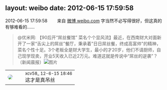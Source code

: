 layout: weibo
date: 2012-06-15 17:59:58
---
<meta name="referrer" content="no-referrer" />

2012-06-15 17:59:58  &nbsp;&nbsp;&nbsp;&nbsp;&nbsp;&nbsp; 来自 <a href="http://weibo.com/" rel="nofollow">微博 weibo.com</a>
字当然不必写得很好，但这真的有够难看的……
>  @优米网: 【90后开“屌丝餐馆” 菜名个个显风流】最近，在西南财大对面新开了一家“舌尖上的屌丝”餐厅，秉承着"日日屌丝餐，终成高富帅"的精神，菜名个性十足。3个老板全是财大学生，最小的才20岁，他们不请厨师，自己现学现卖，开业5天收入已近2万元。难道这就是传说中“屌丝的逆袭”？（新闻晨报） ​​​
>  ![图片](https://ww2.sinaimg.cn/large/6601ce85jw1dtyz4z7xxfj.jpg)

<table style="width: 100%;">
  <tr>
    <td style="width: 40px;"><img style="border-radius:50%" src="https://tva3.sinaimg.cn/crop.0.0.1242.1242.50/801f7e9ajw8f3peekcgoqj20yi0yidg9.jpg?KID=imgbed,tva&Expires=1624464120&ssig=mGKOyPstyf"></td>
    <td colspan="2"><small>xcv58_ 12-6-15 18:46</small><br/>这才是真吊丝</td>
  </tr>
</table>

